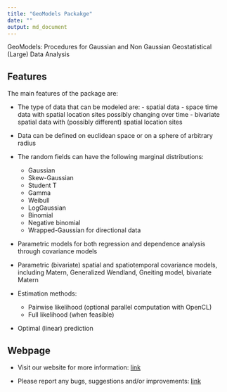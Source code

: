 ```yaml
---
title: "GeoModels Packakge"
date: ""
output: md_document
---
```


GeoModels: Procedures for Gaussian and Non Gaussian Geostatistical (Large) Data Analysis




<!--
<a href="https://www.buymeacoffee.com/samanyougarg"><img src="https://www.buymeacoffee.com/assets/img/custom_images/orange_img.png" alt="Buy Me A Coffee" style="height: 41px !important;width: 174px !important;box-shadow: 0px 3px 2px 0px rgba(190, 190, 190, 0.5) !important;-webkit-box-shadow: 0px 3px 2px 0px rgba(190, 190, 190, 0.5) !important;" target="_blank"></a>

## Live Demo
## [Hanuman](https://samanyougarg.com/hanuman)
![Hanuman](/Screenshots/hanuman.jpg "Hanuman Preview")
-->

## Features

The main features of the package are:

-   The type of data that can be modeled are:
        -     spatial data
        -     space time data with spatial location sites possibly changing over time
        -     bivariate spatial data with (possibly different) spatial location sites

-   Data can be defined on euclidean space or on a sphere of arbitrary radius

-   The random fields can have the following marginal distributions:
    -   Gaussian
    -   Skew-Gaussian
    -   Student T
    -   Gamma
    -   Weibull
    -   LogGaussian
    -   Binomial
    -   Negative binomial
    -   Wrapped-Gaussian for directional data
-   Parametric models for both regression and dependence analysis through covariance models
-   Parametric (bivariate) spatial and spatiotemporal covariance models, including Matern, Generalized Wendland, Gneiting model, bivariate Matern

-   Estimation methods:
    -   Pairwise likelihood (optional parallel computation with OpenCL)
    -   Full likelihood (when feasible)
-   Optimal (linear) prediction


## Webpage

-   Visit our website for more information: [link](https://vmoprojs.github.io/GeoModels-page/)

-   Please report any bugs, suggestions and/or improvements: [link](https://github.com/vmoprojs/GeoModels-page/issues)